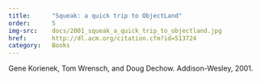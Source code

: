 ```yaml
---
title:      "Squeak: a quick trip to ObjectLand"
order:      5
img-src:    docs/2001_squeak_a_quick_trip_to_objectland.jpg
href:       http://dl.acm.org/citation.cfm?id=513724
category:   Books
---
```

Gene Korienek, Tom Wrensch, and Doug Dechow. Addison-Wesley, 2001.
